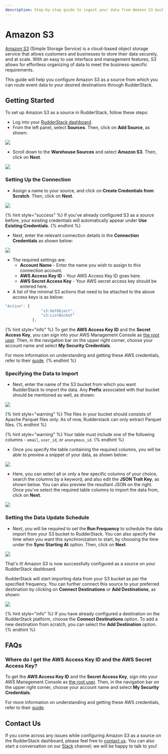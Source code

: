```yaml
---
description: Step-by-step guide to ingest your data from Amazon S3 bucket into RudderStack.
---
```


# Amazon S3

[Amazon S3](https://aws.amazon.com/s3/) \(Simple Storage Service\) is a cloud-based object storage service that allows customers and businesses to store their data securely, and at scale. With an easy to use interface and management features, S3 allows for effortless organizing of data to meet the business-specific requirements.

This guide will help you configure Amazon S3 as a source from which you can route event data to your desired destinations through RudderStack.

## Getting Started

To set up Amazon S3 as a source in RudderStack, follow these steps:

* Log into your [RudderStack dashboard](https://app.rudderlabs.com/signup?type=freetrial).
* From the left panel, select **Sources**. Then, click on **Add Source**, as shown:

![](../.gitbook/assets/image%20%2897%29%20%281%29%20%281%29%20%282%29%20%282%29%20%282%29%20%282%29%20%282%29%20%282%29%20%282%29%20%282%29%20%282%29%20%282%29%20%282%29%20%283%29%20%281%29.png)

* Scroll down to the **Warehouse Sources** and select **Amazon S3**. Then, click on **Next**.

![](../.gitbook/assets/screen-shot-2021-01-12-at-12.23.01-pm.png)

### Setting Up the Connection

* Assign a name to your source, and click on **Create Credentials from Scratch**. Then, click on **Next**.

![](../.gitbook/assets/screen-shot-2021-01-12-at-12.23.37-pm.png)

{% hint style="success" %}
If you've already configured S3 as a source before, your existing credentials will automatically appear under **Use Existing Credentials**.
{% endhint %}

* Next, enter the relevant connection details in the **Connection Credentials** as shown below:

![](../.gitbook/assets/screen-shot-2021-01-12-at-12.23.55-pm.png)

* The required settings are:
  * **Account Name** - Enter the name you wish to assign to this connection account.
  * **AWS Access Key ID** - Your AWS Access Key ID goes here.
  * **AWS Secret Access Key** - Your AWS secret access key should be entered here.
* A list of the minimal S3 actions that need to be attached to the above access keys is as below:

```javascript
"Action": [
                "s3:GetObject",
                "s3:ListBucket"
            ],
```

{% hint style="info" %}
To get the **AWS Access Key ID** and the **Secret Access Key**, you can sign into your AWS Management Console as [the root user](https://docs.aws.amazon.com/IAM/latest/UserGuide/console.html#root-user-sign-in-page). Then, in the navigation bar on the upper right corner, choose your account name and select **My Security Credentials**.

For more information on understanding and getting these AWS credentials, refer to their [guide](https://docs.aws.amazon.com/general/latest/gr/aws-sec-cred-types.html).
{% endhint %}

### Specifying the Data to Import

* Next, enter the name of the S3 bucket from which you want RudderStack to import the data. Any **Prefix** associated with that bucket should be mentioned as well, as shown:

![](../.gitbook/assets/screen-shot-2021-01-13-at-10.58.18-am.png)

{% hint style="warning" %}
The files in your bucket should consists of Apache Parquet files only. As of now, Rudderstack can only extract Parquet files.
{% endhint %}

{% hint style="warning" %}
Your table must include one of the following columns - `email`, `user_id`, or `anonymous_id`.
{% endhint %}

* Once you specify the table containing the required columns, you will be able to preview a snippet of your data, as shown below:

![](../.gitbook/assets/screen-shot-2021-01-05-at-3.21.38-pm.png)

* Here, you can select all or only a few specific columns of your choice, search the columns by a keyword, and also edit the **JSON Trait Key**, as shown below. You can also preview the resultant JSON on the right. Once you've select the required table columns to import the data from, click on **Next**.

![](../.gitbook/assets/screen-shot-2021-01-05-at-3.22.09-pm.png)

### Setting the Data Update Schedule

* Next, you will be required to set the **Run Frequency** to schedule the data import from your S3 bucket to RudderStack. You can also specify the time when you want this synchronization to start, by choosing the time under the **Sync Starting At** option. Then, click on **Next**.

![](../.gitbook/assets/screen-shot-2021-01-13-at-11.00.29-am.png)

That's it! Amazon S3 is now successfully configured as a source on your RudderStack dashboard.

RudderStack will start importing data from your S3 bucket as per the specified frequency. You can further connect this source to your preferred destination by clicking on **Connect Destinations** or **Add Destinations**, as shown:

![](../.gitbook/assets/screen-shot-2021-01-13-at-11.06.08-am.png)

{% hint style="info" %}
If you have already configured a destination on the RudderStack platform, choose the **Connect Destinations** option. To add a new destination from scratch, you can select the **Add Destination** option.
{% endhint %}

## FAQs

### Where do I get the AWS Access Key ID and the AWS Secret Access Key?

To get the **AWS Access Key ID** and the **Secret Access Key**, sign into your AWS Management Console as [the root user](https://docs.aws.amazon.com/IAM/latest/UserGuide/console.html#root-user-sign-in-page). Then, in the navigation bar on the upper right corner, choose your account name and select **My Security Credentials**.

For more information on understanding and getting these AWS credentials, refer to their [guide](https://docs.aws.amazon.com/general/latest/gr/aws-sec-cred-types.html).

## Contact Us

If you come across any issues while configuring Amazon S3 as a source on the RudderStack dashboard, please feel free to [contact us](mailto:%20docs@rudderstack.com). You can also start a conversation on our [Slack](https://resources.rudderstack.com/join-rudderstack-slack) channel; we will be happy to talk to you!

